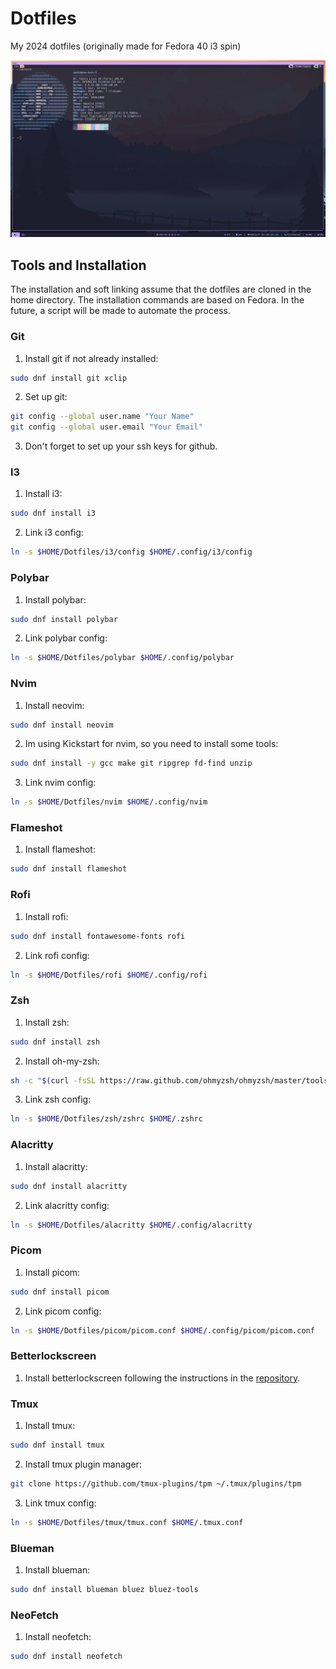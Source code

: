 # Dotfiles
My 2024 dotfiles (originally made for Fedora 40 i3 spin)

![Environment Look](./assets/terminal-home.png)

## Tools and Installation

The installation and soft linking assume that the dotfiles are cloned in the home directory. The installation commands are based on Fedora.
In the future, a script will be made to automate the process.

### Git
1. Install git if not already installed:
```sh
sudo dnf install git xclip
```

2. Set up git:
```sh
git config --global user.name "Your Name"
git config --global user.email "Your Email"
```

3. Don't forget to set up your ssh keys for github.

### I3
1. Install i3:
```sh
sudo dnf install i3
```

2. Link i3 config:
```sh
ln -s $HOME/Dotfiles/i3/config $HOME/.config/i3/config
```

### Polybar
1. Install polybar:
```sh
sudo dnf install polybar
```

2. Link polybar config:
```sh
ln -s $HOME/Dotfiles/polybar $HOME/.config/polybar
```

### Nvim
1. Install neovim:
```sh
sudo dnf install neovim
```

2. Im using Kickstart for nvim, so you need to install some tools:
```sh
sudo dnf install -y gcc make git ripgrep fd-find unzip
```

3. Link nvim config:
```sh
ln -s $HOME/Dotfiles/nvim $HOME/.config/nvim
```

### Flameshot
1. Install flameshot:
```sh
sudo dnf install flameshot
```

### Rofi
1. Install rofi:
```sh
sudo dnf install fontawesome-fonts rofi
```

2. Link rofi config:
```sh
ln -s $HOME/Dotfiles/rofi $HOME/.config/rofi
```

### Zsh
1. Install zsh:
```sh
sudo dnf install zsh
```

2. Install oh-my-zsh:
```sh
sh -c "$(curl -fsSL https://raw.github.com/ohmyzsh/ohmyzsh/master/tools/install.sh)"
```

3. Link zsh config:
```sh
ln -s $HOME/Dotfiles/zsh/zshrc $HOME/.zshrc
```

### Alacritty
1. Install alacritty:
```sh
sudo dnf install alacritty
```

2. Link alacritty config:
```sh
ln -s $HOME/Dotfiles/alacritty $HOME/.config/alacritty
```

### Picom
1. Install picom:
```sh
sudo dnf install picom
```

2. Link picom config:
```sh
ln -s $HOME/Dotfiles/picom/picom.conf $HOME/.config/picom/picom.conf
```

### Betterlockscreen
1. Install betterlockscreen following the instructions in the [repository](https://github.com/betterlockscreen/betterlockscreen).

### Tmux
1. Install tmux:
```sh
sudo dnf install tmux
```

2. Install tmux plugin manager:
```sh
git clone https://github.com/tmux-plugins/tpm ~/.tmux/plugins/tpm
```

3. Link tmux config:
```sh
ln -s $HOME/Dotfiles/tmux/tmux.conf $HOME/.tmux.conf
```

### Blueman
1. Install blueman:
```sh
sudo dnf install blueman bluez bluez-tools
```

### NeoFetch
1. Install neofetch:
```sh
sudo dnf install neofetch
```
